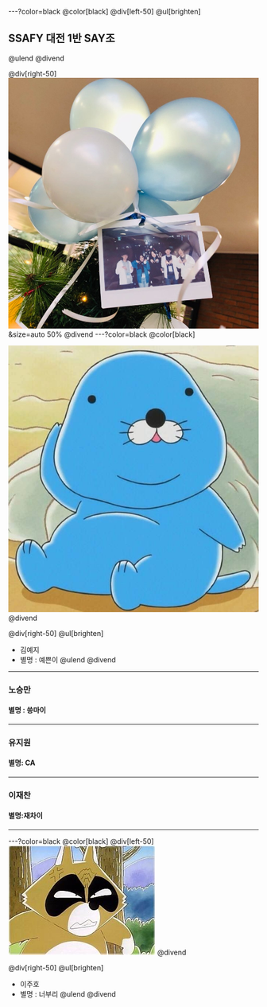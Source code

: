 ---?color=black
@color[black]
@div[left-50]
@ul[brighten]
## SSAFY 대전 1반 SAY조
@ulend
@divend

@div[right-50] 
![SAY](./img/SAY.jpg)&size=auto 50%
@divend
---?color=black
@color[black]
 
![bonobono](./img/bonobono.jpg)
@divend

@div[right-50]
@ul[brighten]
* 김예지
* 별명 : 예쁜이
@ulend 
@divend
---
### 노승만

#### 별명 : 씅마이

---

### 유지원

#### 별명: CA

---

### 이재찬

#### 별명:재차이

---
---?color=black
@color[black]
@div[left-50] 
![i1351720937](./img/i1351720937.jpg)
@divend

@div[right-50]
@ul[brighten]
 * 이주호
 * 별명 : 너부리
@ulend 
@divend


